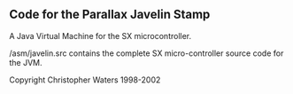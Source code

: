 Code for the Parallax Javelin Stamp
-----------------------------------

A Java Virtual Machine for the SX microcontroller.

/asm/javelin.src contains the complete SX micro-controller source code for the 
JVM.

Copyright Christopher Waters 1998-2002